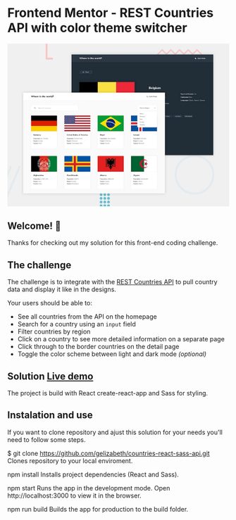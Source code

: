 # Frontend Mentor - REST Countries API with color theme switcher

![Design preview for the REST Countries API with color theme switcher coding challenge](./desktop-preview.jpg)

## Welcome! 👋

Thanks for checking out my solution for this front-end coding challenge.

## The challenge

The challenge is to integrate with the [REST Countries API](https://restcountries.eu) to pull country data and display it like in the designs.

Your users should be able to:

- See all countries from the API on the homepage
- Search for a country using an `input` field
- Filter countries by region
- Click on a country to see more detailed information on a separate page
- Click through to the border countries on the detail page
- Toggle the color scheme between light and dark mode *(optional)*

## Solution [Live demo](https://countries-react-sass.netlify.app/)

The project is build with React create-react-app and Sass for styling.

## Instalation and use
If you want to clone repository and ajust this solution for your needs you'll need to follow some steps.

$ git clone https://github.com/gelizabeth/countries-react-sass-api.git
Clones repository to your local enviroment.

npm install
Installs project dependencies (React and Sass).

npm start
Runs the app in the development mode.
Open http://localhost:3000 to view it in the browser.

npm run build
Builds the app for production to the build folder.




